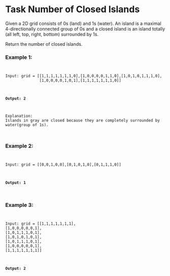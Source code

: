 <h1>Task Number of Closed Islands</h1>

<p>Given a 2D grid consists of 0s (land) and 1s (water).  An island is a maximal 
4-directionally connected group of 0s and a closed island is an island totally 
(all left, top, right, bottom) surrounded by 1s.</p>

<p>Return the number of closed islands.</p>

<h3>Example 1:</h3>

<pre><code>
<p>Input: grid = [[1,1,1,1,1,1,1,0],[1,0,0,0,0,1,1,0],[1,0,1,0,1,1,1,0],
               [1,0,0,0,0,1,0,1],[1,1,1,1,1,1,1,0]]</p>
<h4>Output: 2</h4>
<p>Explanation:
Islands in gray are closed because they are completely surrounded by water(group of 1s).</p>
</code></pre>

<h3>Example 2:</h3>

<pre><code>
<p>Input: grid = [[0,0,1,0,0],[0,1,0,1,0],[0,1,1,1,0]]</p>
<h4>Output: 1</h4>
</code></pre>

<h3>Example 3:</h3>

<pre><code>
<p>Input: grid = [[1,1,1,1,1,1,1],
[1,0,0,0,0,0,1],
[1,0,1,1,1,0,1],
[1,0,1,0,1,0,1],
[1,0,1,1,1,0,1],
[1,0,0,0,0,0,1],
[1,1,1,1,1,1,1]]</p>
<h4>Output: 2</h4>
</code></pre>
